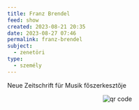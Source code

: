 ```yaml
---
title: Franz Brendel
feed: show
created: 2023-08-21 20:35
date: 2023-08-27 07:46
permalink: franz-brendel
subject:
  - zenetöri
type:
  - személy
---
```


Neue Zeitschrift für Musik főszerkesztője



<p style="text-align: center;"><img src="https://chart.googleapis.com/chart?cht=qr&chl=https://notes.andrasdenes.com/franz-brendel&chs=180x180&choe=UTF-8&chld=L|2" alt="qr code"></p>


